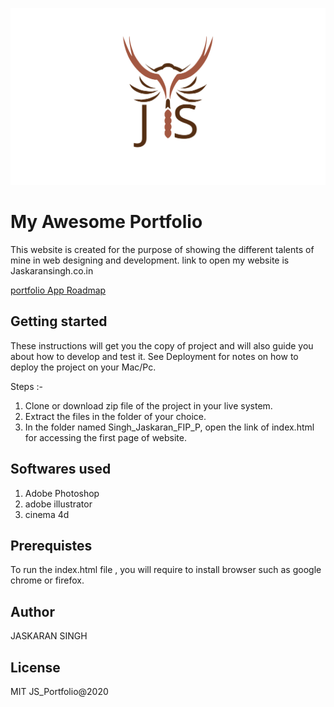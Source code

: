 
![dashboard !](images/mylogo.svg "the shelf")
# My Awesome Portfolio
This website is created for the purpose of showing the different talents of mine in web designing and development. link to open my website is Jaskaransingh.co.in

[portfolio App Roadmap](https://docs.google.com/document/d/1XGXUgzyZemKIpeqh57Ds3qBTKXPMrXmtUwATLkAeJTg/edit?usp=sharing)
## Getting started
These instructions will get you the copy of project and will also guide you about how to develop and test it. See Deployment for notes on how to deploy the project on your Mac/Pc.

Steps :-
1. Clone or download zip file of the project in your live system.
2. Extract the files in the folder of your choice.
3. In the folder named Singh_Jaskaran_FIP_P, open the link of index.html for accessing the first page of website.

## Softwares used
1. Adobe Photoshop
2. adobe illustrator
3. cinema 4d

## Prerequistes
To run the index.html file , you will require to install browser such as google chrome or firefox.

## Author
JASKARAN SINGH

## License
MIT JS_Portfolio@2020
